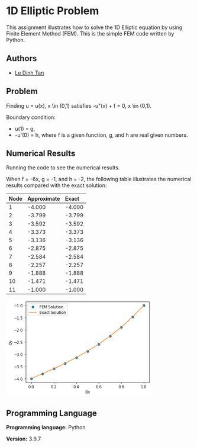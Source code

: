 
# 1D Elliptic Problem 

This assignment illustrates how to solve the 1D Elliptic equation
by using Finite Element Method (FEM). This is the simple FEM code 
written by Python. 


## Authors

- [Le Dinh Tan](https://github.com/ledinhtan)


## Problem

Finding u = u(x), x \in (0,1) satisfies
        -u"(x) + f = 0, x \in (0,1). 

Boundary condition: 
- u(1) = g,
- -u'(0) = h,
where f is a given function, g, and h are real given numbers.

## Numerical Results

Running the code to see the numerical results.

When f = -6x, g = -1, and h = -2, the following table illustrates 
the numerical results compared with the exact solution:

| Node | Approximate |      Exact     |
| :--  | :---------- | :------------- |
|  1   |   -4.000    |     -4.000     |
|  2   |   -3.799    |     -3.799     |
|  3   |   -3.592    |     -3.592     |
|  4   |   -3.373    |     -3.373     |
|  5   |   -3.136    |     -3.136     |
|  6   |   -2.875    |     -2.875     |
|  7   |   -2.584    |     -2.584     |
|  8   |   -2.257    |     -2.257     |
|  9   |   -1.888    |     -1.888     |
|  10  |   -1.471    |     -1.471     |
|  11  |   -1.000    |     -1.000     |


![](figure.png)


## Programming Language

**Programming language:** Python

**Version:** 3.9.7